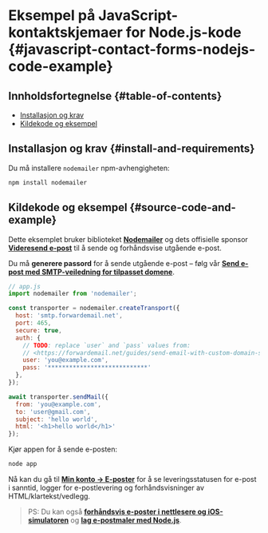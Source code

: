 # Eksempel på JavaScript-kontaktskjemaer for Node.js-kode {#javascript-contact-forms-nodejs-code-example}

## Innholdsfortegnelse {#table-of-contents}

* [Installasjon og krav](#install-and-requirements)
* [Kildekode og eksempel](#source-code-and-example)

## Installasjon og krav {#install-and-requirements}

Du må installere `nodemailer` npm-avhengigheten:

```sh
npm install nodemailer
```

## Kildekode og eksempel {#source-code-and-example}

Dette eksemplet bruker biblioteket **[Nodemailer](https://github.com/nodemailer/nodemailer)** og dets offisielle sponsor **[Videresend e-post](https://forwardemail.net)** til å sende og forhåndsvise utgående e-post.

Du må <strong class="text-success"><i class="fa fa-key"></i> generere passord</strong> for å sende utgående e-post – følg vår **[Send e-post med SMTP-veiledning for tilpasset domene](/guides/send-email-with-custom-domain-smtp)**.

<!-- https://github.com/nodemailer/nodemailer-web/pull/22 -->

```js
// app.js
import nodemailer from 'nodemailer';

const transporter = nodemailer.createTransport({
  host: 'smtp.forwardemail.net',
  port: 465,
  secure: true,
  auth: {
    // TODO: replace `user` and `pass` values from:
    // <https://forwardemail.net/guides/send-email-with-custom-domain-smtp>
    user: 'you@example.com',
    pass: '****************************'
  },
});

await transporter.sendMail({
  from: 'you@example.com',
  to: 'user@gmail.com',
  subject: 'hello world',
  html: '<h1>hello world</h1>'
});
```

Kjør appen for å sende e-posten:

```sh
node app
```

Nå kan du gå til **[Min konto → E-poster](/my-account/emails)** for å se leveringsstatusen for e-post i sanntid, logger for e-postlevering og forhåndsvisninger av HTML/klartekst/vedlegg.

> PS: Du kan også **[forhåndsvis e-poster i nettlesere og iOS-simulatoren](/docs/test-preview-email-rendering-browsers-ios-simulator)** og **[lag e-postmaler med Node.js](/docs/send-emails-with-node-js-javascript)**.